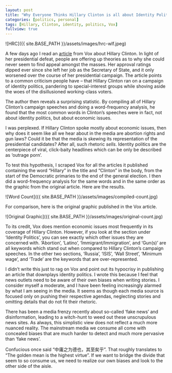 ```yaml
---
layout: post
title: "Why Everyone Thinks Hillary Clinton is all about Identity Politics"
categories: [politics, personal]
tags: [Hillary, Clinton, identity, politics, Vox]
fullview: true
---
```


<!--<img src="/assets/images/hrc-wlf.jpeg" width="80%">-->
![HRC]({{ site.BASE_PATH }}/assets/images/hrc-wlf.jpeg) 

A few days ago I read an [article](http://www.vox.com/policy-and-politics/2016/12/16/13972394/most-common-words-hillary-clinton-speech) from Vox about Hillary Clinton. In light of her presidential defeat, people are offering up theories as to why she could never seem to find appeal amongst the masses. Her approval ratings dipped ever since she left her job as the Secretary of State, and it only worsened over the course of her presidential campaign. The article points to a common criticism people have – that Hillary Clinton ran on a campaign of identity politics, pandering to special-interest groups while shoving aside the woes of the disillusioned working-class voters. 

The author then reveals a surprising statistic. By compiling all of Hillary Clinton’s campaign speeches and doing a word-frequency analysis, he found that the most common words in Clinton’s speeches were in fact, not about identity politics, but about economic issues.

I was perplexed. If Hillary Clinton spoke mostly about economic issues, then why does it seem like all we hear about in the media are abortion rights and gun laws? Could it be that the media is skewing its representation of the presidential candidates? After all, such rhetoric _sells_. Identity politics are the centerpiece of viral, click-baity headlines which can be only be described as ‘outrage porn’.

To test this hypothesis, I scraped Vox for all the articles it published containing the word “Hillary” in the title and “Clinton” in the body, from the start of the Democratic primaries to the end of the general election. I then did a word-frequency analysis for the same words and in the same order as the graphic from the original article. Here are the results.

![Word Count]({{ site.BASE_PATH }}/assets/images/compiled-count.jpg) 

For comparison, here is the original graphic published in the Vox article.

![Original Graphic]({{ site.BASE_PATH }}/assets/images/original-count.jpg) 

To its credit, Vox does mention economic issues most frequently in its coverage of Hillary Clinton. However, if you look at the section under ‘Identity Politics’, you can see exactly which other issues they are concerned with. ‘Abortion’, ‘Latino’, ‘Immigrant/Immigration’, and ‘Gun(s)’ are all keywords which stand out when compared to Hillary Clinton’s campaign speeches. In the other two sections, ‘Russia’, ‘ISIS’, ‘Wall Street’, ‘Minimum wage’, and ‘Trade’ are the keywords that are over-represented.

I didn’t write this just to rag on Vox and point out its hypocrisy in publishing an article that downplays identity politics. I wrote this because I feel that news outlets need to be aware of their own biases when writing stories. I consider myself a moderate, and I have been feeling increasingly alarmed by what I am seeing in the media. It seems as though each media source is focused only on pushing their respective agendas, neglecting stories and omitting details that do not fit their rhetoric. 

There has been a media frenzy recently about so-called ‘fake news’ and disinformation, leading to a witch-hunt to weed out these unscrupulous news sites. As always, this simplistic view does not reflect a much more nuanced reality. The mainstream media we consume all come with concealed biases that are much harder to detect and much more pervasive than ‘fake news’. 

Confucious once said “中庸之为德也，其至矣乎”. That roughly translates to “The golden mean is the highest virtue”. If we want to bridge the divide that seem to so consume us, we need to realize our own biases and look to the other side of the aisle.